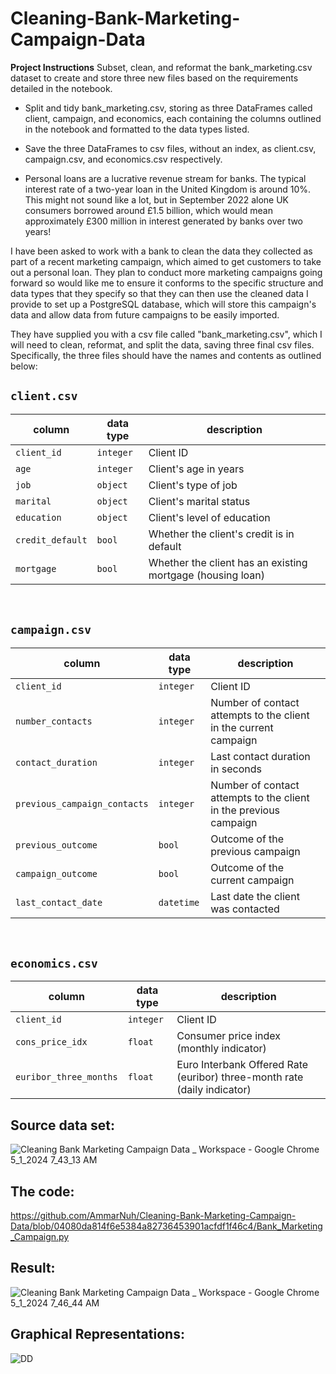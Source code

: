 # Cleaning-Bank-Marketing-Campaign-Data

**Project Instructions**
Subset, clean, and reformat the bank_marketing.csv dataset to create and store three new files based on the requirements detailed in the notebook.

- Split and tidy bank_marketing.csv, storing as three DataFrames called client, campaign, and economics, each containing the columns outlined in the notebook and formatted to the data types listed.
- Save the three DataFrames to csv files, without an index, as client.csv, campaign.csv, and economics.csv respectively.

- Personal loans are a lucrative revenue stream for banks. The typical interest rate of a two-year loan in the United Kingdom is around 10%. This might not sound like a lot, but in September 2022 alone UK consumers borrowed around £1.5 billion, which would mean approximately £300 million in interest generated by banks over two years!

I have been asked to work with a bank to clean the data they collected as part of a recent marketing campaign, which aimed to get customers to take out a personal loan. They plan to conduct more marketing campaigns going forward so would like me to ensure it conforms to the specific structure and data types that they specify so that they can then use the cleaned data I provide to set up a PostgreSQL database, which will store this campaign's data and allow data from future campaigns to be easily imported.

They have supplied you with a csv file called "bank_marketing.csv", which I will need to clean, reformat, and split the data, saving three final csv files. Specifically, the three files should have the names and contents as outlined below:

## `client.csv`

| column | data type | description |
|--------|-----------|-------------|
| `client_id` | `integer` | Client ID |
| `age` | `integer` | Client's age in years |
| `job` | `object` | Client's type of job |
| `marital` | `object` | Client's marital status |
| `education` | `object` | Client's level of education |
| `credit_default` | `bool` | Whether the client's credit is in default |
| `mortgage` | `bool` | Whether the client has an existing mortgage (housing loan) |

<br>

## `campaign.csv`

| column | data type | description |
|--------|-----------|-------------|
| `client_id` | `integer` | Client ID |
| `number_contacts` | `integer` | Number of contact attempts to the client in the current campaign |
| `contact_duration` | `integer` | Last contact duration in seconds |
| `previous_campaign_contacts` | `integer` | Number of contact attempts to the client in the previous campaign |
| `previous_outcome` | `bool` | Outcome of the previous campaign |
| `campaign_outcome` | `bool` | Outcome of the current campaign |
| `last_contact_date` | `datetime` | Last date the client was contacted |

<br>

## `economics.csv`

| column | data type | description | 
|--------|-----------|-------------|
| `client_id` | `integer` | Client ID |
| `cons_price_idx` | `float` | Consumer price index (monthly indicator) |
| `euribor_three_months` | `float` | Euro Interbank Offered Rate (euribor) three-month rate (daily indicator) |

## Source data set:

![Cleaning Bank Marketing Campaign Data _ Workspace - Google Chrome 5_1_2024 7_43_13 AM](https://github.com/AmmarNuh/Cleaning-Bank-Marketing-Campaign-Data/assets/135957269/e5dcafbf-6e6c-4de2-b04b-cff2fc1ea673)

## The code:
https://github.com/AmmarNuh/Cleaning-Bank-Marketing-Campaign-Data/blob/04080da814f6e5384a82736453901acfdf1f46c4/Bank_Marketing_Campaign.py
## Result:

![Cleaning Bank Marketing Campaign Data _ Workspace - Google Chrome 5_1_2024 7_46_44 AM](https://github.com/AmmarNuh/Cleaning-Bank-Marketing-Campaign-Data/assets/135957269/d6ef2947-a253-4c9f-9045-404ee231730d)

## Graphical Representations:

![DD](https://github.com/AmmarNuh/Cleaning-Bank-Marketing-Campaign-Data/assets/135957269/8eedf91f-a2d3-4e85-9a83-d9be35588bba)

